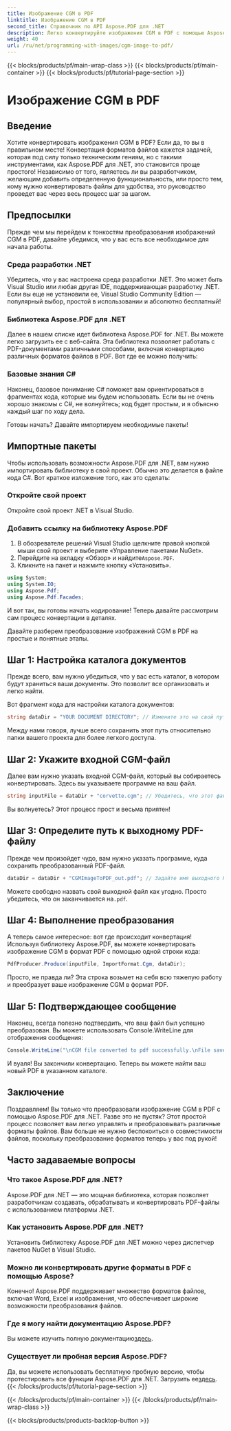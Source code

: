 ```yaml
---
title: Изображение CGM в PDF
linktitle: Изображение CGM в PDF
second_title: Справочник по API Aspose.PDF для .NET
description: Легко конвертируйте изображения CGM в PDF с помощью Aspose.PDF для .NET. Следуйте этому простому пошаговому руководству и оптимизируйте процесс конвертации файлов.
weight: 40
url: /ru/net/programming-with-images/cgm-image-to-pdf/
---
```


{{< blocks/products/pf/main-wrap-class >}}
{{< blocks/products/pf/main-container >}}
{{< blocks/products/pf/tutorial-page-section >}}

# Изображение CGM в PDF

## Введение

Хотите конвертировать изображения CGM в PDF? Если да, то вы в правильном месте! Конвертация форматов файлов кажется задачей, которая под силу только техническим гениям, но с такими инструментами, как Aspose.PDF для .NET, это становится проще простого! Независимо от того, являетесь ли вы разработчиком, желающим добавить определенную функциональность, или просто тем, кому нужно конвертировать файлы для удобства, это руководство проведет вас через весь процесс шаг за шагом.

## Предпосылки

Прежде чем мы перейдем к тонкостям преобразования изображений CGM в PDF, давайте убедимся, что у вас есть все необходимое для начала работы.

### Среда разработки .NET

Убедитесь, что у вас настроена среда разработки .NET. Это может быть Visual Studio или любая другая IDE, поддерживающая разработку .NET. Если вы еще не установили ее, Visual Studio Community Edition — популярный выбор, простой в использовании и абсолютно бесплатный!

### Библиотека Aspose.PDF для .NET

Далее в нашем списке идет библиотека Aspose.PDF for .NET. Вы можете легко загрузить ее с веб-сайта. Эта библиотека позволяет работать с PDF-документами различными способами, включая конвертацию различных форматов файлов в PDF. Вот где ее можно получить:

### Базовые знания C#

Наконец, базовое понимание C# поможет вам ориентироваться в фрагментах кода, которые мы будем использовать. Если вы не очень хорошо знакомы с C#, не волнуйтесь; код будет простым, и я объясню каждый шаг по ходу дела.

Готовы начать? Давайте импортируем необходимые пакеты!

## Импортные пакеты

Чтобы использовать возможности Aspose.PDF для .NET, вам нужно импортировать библиотеку в свой проект. Обычно это делается в файле кода C#. Вот краткое изложение того, как это сделать:

### Откройте свой проект

Откройте свой проект .NET в Visual Studio. 

### Добавить ссылку на библиотеку Aspose.PDF

1. В обозревателе решений Visual Studio щелкните правой кнопкой мыши свой проект и выберите «Управление пакетами NuGet».
2.  Перейдите на вкладку «Обзор» и найдите`Aspose.PDF`.
3. Кликните на пакет и нажмите кнопку «Установить».

```csharp
using System;
using System.IO;
using Aspose.Pdf;
using Aspose.Pdf.Facades;
```

И вот так, вы готовы начать кодирование! Теперь давайте рассмотрим сам процесс конвертации в деталях.

Давайте разберем преобразование изображений CGM в PDF на простые и понятные этапы.

## Шаг 1: Настройка каталога документов

Прежде всего, вам нужно убедиться, что у вас есть каталог, в котором будут храниться ваши документы. Это позволит все организовать и легко найти. 

Вот фрагмент кода для настройки каталога документов:

```csharp
string dataDir = "YOUR DOCUMENT DIRECTORY"; // Измените это на свой путь
```

Между нами говоря, лучше всего сохранить этот путь относительно папки вашего проекта для более легкого доступа.

## Шаг 2: Укажите входной CGM-файл

Далее вам нужно указать входной CGM-файл, который вы собираетесь конвертировать. Здесь вы указываете программе на ваш файл.

```csharp
string inputFile = dataDir + "corvette.cgm"; // Убедитесь, что этот файл существует в вашем каталоге.
```

Вы волнуетесь? Этот процесс прост и весьма приятен!

## Шаг 3: Определите путь к выходному PDF-файлу

Прежде чем произойдет чудо, вам нужно указать программе, куда сохранить преобразованный PDF-файл.

```csharp
dataDir = dataDir + "CGMImageToPDF_out.pdf"; // Задайте имя выходного PDF-файла
```

 Можете свободно назвать свой выходной файл как угодно. Просто убедитесь, что он заканчивается на`.pdf`.

## Шаг 4: Выполнение преобразования

А теперь самое интересное: вот где происходит конвертация! Используя библиотеку Aspose.PDF, вы можете конвертировать изображение CGM в формат PDF с помощью одной строки кода:

```csharp
PdfProducer.Produce(inputFile, ImportFormat.Cgm, dataDir);
```

Просто, не правда ли? Эта строка возьмет на себя всю тяжелую работу и преобразует ваше изображение CGM в формат PDF.

## Шаг 5: Подтверждающее сообщение

Наконец, всегда полезно подтвердить, что ваш файл был успешно преобразован. Вы можете использовать Console.WriteLine для отображения сообщения:

```csharp
Console.WriteLine("\nCGM file converted to pdf successfully.\nFile saved at " + dataDir);
```

И вуаля! Вы закончили конвертацию. Теперь вы можете найти ваш новый PDF в указанном каталоге.

## Заключение

Поздравляем! Вы только что преобразовали изображение CGM в PDF с помощью Aspose.PDF для .NET. Разве это не пустяк? Этот простой процесс позволяет вам легко управлять и преобразовывать различные форматы файлов. Вам больше не нужно беспокоиться о совместимости файлов, поскольку преобразование форматов теперь у вас под рукой!

## Часто задаваемые вопросы

### Что такое Aspose.PDF для .NET?  
Aspose.PDF для .NET — это мощная библиотека, которая позволяет разработчикам создавать, обрабатывать и конвертировать PDF-файлы с использованием платформы .NET.

### Как установить Aspose.PDF для .NET?  
Установить библиотеку Aspose.PDF для .NET можно через диспетчер пакетов NuGet в Visual Studio.

### Можно ли конвертировать другие форматы в PDF с помощью Aspose?  
Конечно! Aspose.PDF поддерживает множество форматов файлов, включая Word, Excel и изображения, что обеспечивает широкие возможности преобразования файлов.

### Где я могу найти документацию Aspose.PDF?  
 Вы можете изучить полную документацию[здесь](https://reference.aspose.com/pdf/net/).

### Существует ли пробная версия Aspose.PDF?  
 Да, вы можете использовать бесплатную пробную версию, чтобы протестировать все функции Aspose.PDF для .NET. Загрузить ее[здесь](https://releases.aspose.com/).
{{< /blocks/products/pf/tutorial-page-section >}}

{{< /blocks/products/pf/main-container >}}
{{< /blocks/products/pf/main-wrap-class >}}

{{< blocks/products/products-backtop-button >}}
